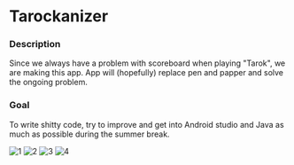 # Tarockanizer

### Description

Since we always have a problem with scoreboard when playing "Tarok", we are making this app. App will (hopefully) replace pen and papper and solve the ongoing problem.

### Goal

To write shitty code, try to improve and get into Android studio and Java as much as possible during the summer break. 

![1](1.jpg)
![2](2.jpg)
![3](3.jpg)
![4](4.jpg)
